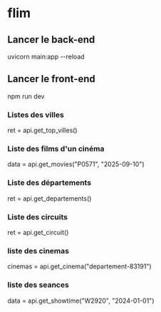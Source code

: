 # flim
## Lancer le back-end
uvicorn main:app --reload

## Lancer le front-end
npm run dev

### Listes des villes
ret = api.get_top_villes()

### Liste des films d'un cinéma
data = api.get_movies("P0571", "2025-09-10")

### Liste des départements
ret = api.get_departements()

### Liste des circuits
ret = api.get_circuit()

### liste des cinemas
cinemas = api.get_cinema("departement-83191")

### liste des seances
data = api.get_showtime("W2920", "2024-01-01")

